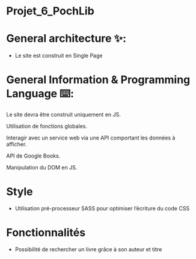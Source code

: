 # Projet_6_PochLib


# General architecture ✨:

- Le site est construit en Single Page

# General Information & Programming Language ⌨️:
Le site devra être construit uniquement en JS.

Utilisation de fonctions globales.

Interagir avec un service web via une API comportant les données à afficher. 

API de Google Books. 

Manipulation du DOM en JS.

# Style

- Utilisation pré-processeur SASS pour optimiser l’écriture du code CSS


# Fonctionnalités

- Possibilité de rechercher un livre grâce à son auteur et titre
